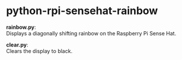 # python-rpi-sensehat-rainbow

**rainbow.py**:  
Displays a diagonally shifting rainbow on the Raspberry Pi Sense Hat.  
  
**clear.py**:  
Clears the display to black.  

